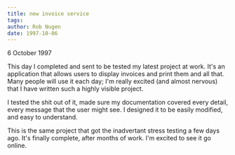```yaml
---
title: new invoice service
tags: 
author: Rob Nugen
date: 1997-10-06
---
```


<p class=date>6 October 1997</p>
<p>
This day I completed and sent to be tested my latest project at work. It's an application that allows users to display invoices and print them and all that. Many people will use it each day; I'm really excited (and almost nervous) that I have written such a highly visible project.
<p>
I tested the shit out of it, made sure my documentation covered every detail, every message that the user might see. I designed it to be easily modified, and easy to understand.
<p>
This is the same project that got the inadvertant stress testing
a few days ago. It's finally complete, after months of work. I'm excited to see it go online.
<p>

